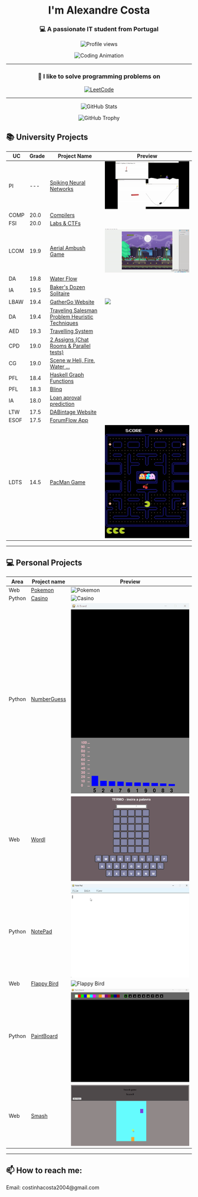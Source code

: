 <h1 align="center">I'm Alexandre Costa</h1>
<h3 align="center">💻 A passionate IT student from Portugal</h3>

<p align="center">
  <img src="https://komarev.com/ghpvc/?username=alexandre2004costa&label=Profile%20views&color=0e74a5&style=flat" alt="Profile views" />
</p>

<p align="center">
  <img src="https://github.com/alexandre2004costa/alexandre2004costa/assets/108695812/63e8d619-0d0a-411d-9f83-b36b51226d92&theme=onedark" alt="Coding Animation" width="400" />
</p>

---

<h3 align="center">🎯 I like to solve programming problems on</h3>
<p align="center">
  <a href="https://leetcode.com/alexandrecosta_04" target="_blank">
    <img src="https://raw.githubusercontent.com/rahuldkjain/github-profile-readme-generator/master/src/images/icons/Social/leet-code.svg" alt="LeetCode" height="40" width="40" />
  </a>
</p>

---

<p align="center">
  <img src="https://github-readme-stats.vercel.app/api?username=alexandre2004costa&show_icons=true&theme=onedark" alt="GitHub Stats" width="450"/>
</p>

<p align="center">
  <img src="https://github-profile-trophy.vercel.app/?username=alexandre2004costa&theme=onedark&margin-w=15&margin-h=15" alt="GitHub Trophy" />
</p>


<h2 align="left">📚 University Projects</h2>

| UC  | Grade | Project Name | Preview |
|-------------------|-------|--------------------------| -------------------------------|
| PI                | ---   | [Spiking Neural Networks](https://github.com/alexandre2004costa/Spinking-Neural-Networks) | ![](https://github.com/alexandre2004costa/Spinking-Neural-Networks/blob/master/SNN.gif)|
| COMP              | 20.0  | [Compilers](https://github.com/alexandre2004costa/Compilers/tree/master) || 
| FSI               | 20.0  | [Labs & CTFs](https://github.com/alexandre2004costa/FSI_LABS) || 
| LCOM              | 19.9  | [Aerial Ambush Game](https://github.com/alexandre2004costa/Lcom-project) |![Aerial Ambush Game](https://github.com/alexandre2004costa/Lcom-project/blob/master/img/Aerial_Ambush.gif)|
| DA                | 19.8  | [Water Flow](https://github.com/SofiaX5/DA_1) ||
| IA                | 19.5  | [Baker's Dozen Solitaire](https://github.com/SofiaX5/IA_Project1) ||
| LBAW              | 19.4  | [GatherGo Website](https://github.com/SofiaX5/LBAW_Project) |![](https://private-user-images.githubusercontent.com/132204152/410931907-fee3a837-a73b-4763-8b1d-4e768fd4b5bc.png?jwt=eyJhbGciOiJIUzI1NiIsInR5cCI6IkpXVCJ9.eyJpc3MiOiJnaXRodWIuY29tIiwiYXVkIjoicmF3LmdpdGh1YnVzZXJjb250ZW50LmNvbSIsImtleSI6ImtleTUiLCJleHAiOjE3MzkxOTk4NDQsIm5iZiI6MTczOTE5OTU0NCwicGF0aCI6Ii8xMzIyMDQxNTIvNDEwOTMxOTA3LWZlZTNhODM3LWE3M2ItNDc2My04YjFkLTRlNzY4ZmQ0YjViYy5wbmc_WC1BbXotQWxnb3JpdGhtPUFXUzQtSE1BQy1TSEEyNTYmWC1BbXotQ3JlZGVudGlhbD1BS0lBVkNPRFlMU0E1M1BRSzRaQSUyRjIwMjUwMjEwJTJGdXMtZWFzdC0xJTJGczMlMkZhd3M0X3JlcXVlc3QmWC1BbXotRGF0ZT0yMDI1MDIxMFQxNDU5MDRaJlgtQW16LUV4cGlyZXM9MzAwJlgtQW16LVNpZ25hdHVyZT0zZGNjNWRjNmIzYjI4OTc4MDg0ZDkxMThlYzljMjFkMTRlNjExNDI5NWY4YWFkMzY4NDk3ZmVmNWY5NjFmNmFjJlgtQW16LVNpZ25lZEhlYWRlcnM9aG9zdCJ9.sHusXZH-JezZKXWt9LO22yd0ZY8R1gVUzsOofut3VD4)|
| DA                | 19.4  | [Traveling Salesman Problem Heuristic Techniques](https://github.com/alexandre2004costa/AlexandreX5_D2) ||
| AED               | 19.3  | [Travelling System](https://github.com/berno9/ProjetoAED2) ||
| CPD               | 19.0  |  [2 Assigns (Chat Rooms & Parallel tests)](https://github.com/alexandre2004costa/CPD) ||
| CG                | 19.0  | [Scene w Heli, Fire, Water ...](https://github.com/alexandre2004costa/Computa-o-Gr-fica) ||
| PFL               | 18.4  | [Haskell Graph Functions](https://github.com/alexandre2004costa/PFL-project) ||
| PFL               | 18.3  | [Blinq](https://github.com/alexandre2004costa/PFL2) ||
| IA                | 18.0  | [Loan aproval prediction](https://github.com/alexandre2004costa/IA_project2) ||
| LTW               | 17.5  | [DABintage Website](https://github.com/FEUP-LTW-2024/ltw-project-2024-ltw04g06) ||
| ESOF              | 17.5  | [ForumFlow App](https://github.com/FEUP-LEIC-ES-2023-24/2LEIC04T5) ||
| LDTS              | 14.5  | [PacMan Game](https://github.com/FEUP-LDTS-2023/project-l04gr04) | ![PacMan Game](https://github.com/FEUP-LDTS-2023/project-l04gr04/blob/master/gifs_images/scattergif.gif) |


---

<h2 align="left">💻 Personal Projects</h2>

| Area    | Project name |  Preview |
|---------|--------------|----------|
| Web     | [Pokemon](https://github.com/alexandre2004costa/Pokemon) | ![Pokemon](https://github.com/alexandre2004costa/Pokemon/blob/main/Animation.gif) |
| Python  | [Casino](https://github.com/alexandre2004costa/Casino) | ![Casino](https://github.com/alexandre2004costa/Casino/blob/master/Animation2.gif) |
| Python  | [NumberGuess](https://github.com/alexandre2004costa/NumbersAI) | ![NumberGuess](https://github.com/alexandre2004costa/NumbersAI/blob/main/Animationm.gif) |
| Web     | [Wordl](https://github.com/alexandre2004costa/Wordl) | ![Wordl](https://github.com/alexandre2004costa/Wordl/blob/main/Animation.gif) |
| Python  | [NotePad](https://github.com/alexandre2004costa/NotePad) | ![NotePad](https://github.com/alexandre2004costa/NotePad/blob/main/Animation.gif) |
| Web     | [Flappy Bird](https://github.com/alexandre2004costa/Flappy-Bird) | ![Flappy Bird](https://github.com/alexandre2004costa/Flappy-Bird/blob/main/Animation.gif) |
| Python  | [PaintBoard](https://github.com/alexandre2004costa/PaintBoard) | ![PaintBoard](https://github.com/alexandre2004costa/PaintBoard/blob/main/Animation.gif) |
| Web     | [Smash](https://github.com/alexandre2004costa/Smash_Game) | ![Smash](https://github.com/alexandre2004costa/Smash_Game/blob/main/Animation.gif) |





---

<h2 align="left">📫 How to reach me:</h2>
<p align="left">Email: costinhacosta2004@gmail.com</p>
